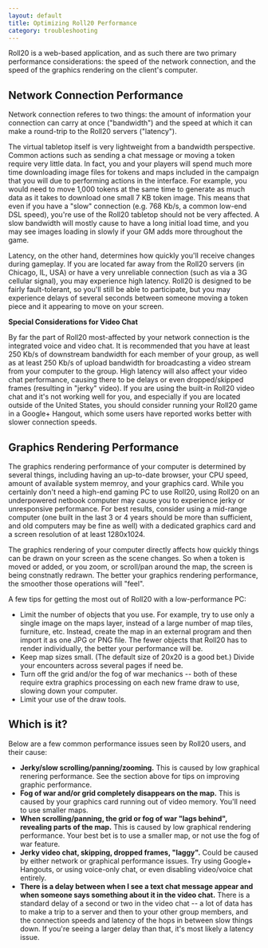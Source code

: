```yaml
---
layout: default
title: Optimizing Roll20 Performance
category: troubleshooting
---
```


Roll20 is a web-based application, and as such there are two primary performance considerations: the speed of the network connection, and the speed of the graphics rendering on the client's computer.

Network Connection Performance
------------------------------

Network connection referes to two things: the amount of information your connection can carry at once ("bandwidth") and the speed at which it can make a round-trip to the Roll20 servers ("latency"). 

The virtual tabletop itself is very lightweight from a bandwidth perspective. Common actions such as sending a chat message or moving a token require very little data. In fact, you and your players will spend much more time downloading image files for tokens and maps included in the campaign that you will due to performing actions in the interface. For example, you would need to move 1,000 tokens at the same time to generate as much data as it takes to download one small 7 KB token image. This means that even if you have a "slow" connection (e.g. 768 Kb/s, a common low-end DSL speed), you're use of the Roll20 tabletop should not be very affected. A slow bandwidth will mostly cause to have a long initial load time, and you may see images loading in slowly if your GM adds more throughout the game.

Latency, on the other hand, determines how quickly you'll receive changes during gameplay. If you are located far away from the Roll20 servers (in Chicago, IL, USA) or have a very unreliable connection (such as via a 3G cellular signal), you may experience high latency. Roll20 is designed to be fairly fault-tolerant, so you'll still be able to participate, but you may experience delays of several seconds between someone moving a token piece and it appearing to move on your screen.

**Special Considerations for Video Chat**

By far the part of Roll20 most-affected by your network connection is the integrated voice and video chat. It is recommended that you have at least 250 Kb/s of downstream bandwidth for each member of your group, as well as at least 250 Kb/s of upload bandwidth for broadcasting a video stream from your computer to the group. High latency will also affect your video chat performance, causing there to be delays or even dropped/skipped frames (resulting in "jerky" video). If you are using the built-in Roll20 video chat and it's not working well for you, and especially if you are located outside of the United States, you should consider running your Roll20 game in a Google+ Hangout, which some users have reported works better with slower connection speeds.

Graphics Rendering Performance
------------------------------

The graphics rendering performance of your computer is determined by several things, including having an up-to-date browser, your CPU speed, amount of available system memroy, and your graphics card. While you certainly don't need a high-end gaming PC to use Roll20, using Roll20 on an underpowered netbook computer may cause you to experience jerky or unresponsive performance. For best results, consider using a mid-range computer (one built in the last 3 or 4 years should be more than sufficient, and old computers may be fine as well) with a dedicated graphics card and a screen resolution of at least 1280x1024. 

The graphics rendering of your computer directly affects how quickly things can be drawn on your screen as the scene changes. So when a token is moved or added, or you zoom, or scroll/pan around the map, the screen is being constnatly redrawn. The better your graphics rendering performance, the smoother those operations will "feel".

A few tips for getting the most out of Roll20 with a low-performance PC:

* Limit the number of objects that you use. For example, try to use only a single image on the maps layer, instead of a large number of map tiles, furniture, etc. Instead, create the map in an external program and then import it as one JPG or PNG file. The fewer objects that Roll20 has to render individually, the better your performance will be.
* Keep map sizes small. (The default size of 20x20 is a good bet.) Divide your encounters across several pages if need be.
* Turn off the grid and/or the fog of war mechanics -- both of these require extra graphics processing on each new frame draw to use, slowing down your computer.
* Limit your use of the draw tools.

Which is it?
------------

Below are a few common performance issues seen by Roll20 users, and their cause:


* **Jerky/slow scrolling/panning/zooming.** This is caused by low graphical renering performance. See the section above for tips on improving graphic performance.
* **Fog of war and/or grid completely disappears on the map.** This is caused by your graphics card running out of video memory. You'll need to use smaller maps.
* **When scrolling/panning, the grid or fog of war "lags behind", revealing parts of the map.** This is caused by low graphical rendering performance. Your best bet is to use a smaller map, or not use the fog of war feature.
* **Jerky video chat, skipping, dropped frames, "laggy".** Could be caused by either network or graphical performance issues. Try using Google+ Hangouts, or using voice-only chat, or even disabling video/voice chat entirely.
* **There is a delay between when I see a text chat message appear and when someone says something about it in the video chat.** There is a standard delay of a second or two in the video chat -- a lot of data has to make a trip to a server and then to your other group members, and the connection speeds and latency of the hops in between slow things down. If you're seeing a larger delay than that, it's most likely a latency issue.